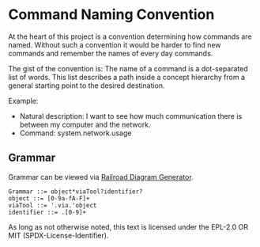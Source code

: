 # Command Naming Convention

At the heart of this project is a convention determining how commands are named.
Without such a convention it would be harder to find new commands and remember the names of every day commands.

The gist of the convention is:
The name of a command is a dot-separated list of words.
This list describes a path inside a concept hierarchy from a general starting point to the desired destination.

Example:
* Natural description: I want to see how much communication there is between my computer and the network.
* Command: system.network.usage

## Grammar

Grammar can be viewed via [Railroad Diagram Generator](https://www.bottlecaps.de/rr/ui).

```
Grammar ::= object*viaTool?identifier?
object ::= [0-9a-fA-F]+
viaTool ::= '.via.'object
identifier ::= .[0-9]+
```

As long as not otherwise noted,
this text is licensed under the EPL-2.0 OR MIT (SPDX-License-Identifier).

